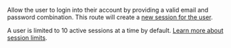 Allow the user to login into their account by providing a valid email and password combination. This route will create a [new session for the user](https://appwrite.io/docs/client/account#accountCreateEmailSession).

A user is limited to 10 active sessions at a time by default. [Learn more about session limits](https://appwrite.io/docs/authentication#limits).
